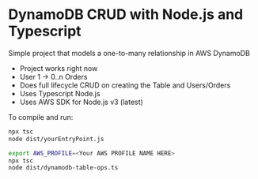 # DynamoDB CRUD with Node.js and Typescript

Simple project that models a one-to-many relationship in AWS DynamoDB

- Project works right now
- User 1 -> 0..n Orders
- Does full lifecycle CRUD on creating the Table and Users/Orders
- Uses Typescript Node.js
- Uses AWS SDK for Node.js v3 (latest)

To compile and run:

```bash
npx tsc
node dist/yourEntryPoint.js

export AWS_PROFILE=<Your AWS PROFILE NAME HERE>
npx tsc
node dist/dynamodb-table-ops.ts
```
